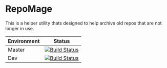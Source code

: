 # RepoMage
This is a helper utility thats designed to help archive old repos that are not longer in use.

| Environment | Status |
| ------------- |:-------------:|
| Master        | [![Build Status](https://travis-ci.org/lareeth/RepoMage.svg?branch=master)](https://travis-ci.org/lareeth/RepoMage) |
| Dev           | [![Build Status](https://travis-ci.org/lareeth/RepoMage.svg?branch=dev)](https://travis-ci.org/lareeth/RepoMage) |